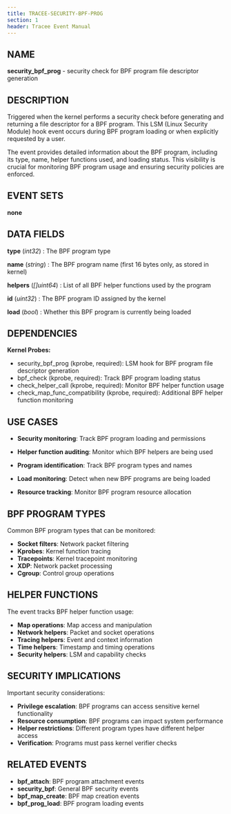 ```yaml
---
title: TRACEE-SECURITY-BPF-PROG
section: 1
header: Tracee Event Manual
---
```


## NAME

**security_bpf_prog** - security check for BPF program file descriptor generation

## DESCRIPTION

Triggered when the kernel performs a security check before generating and returning a file descriptor for a BPF program. This LSM (Linux Security Module) hook event occurs during BPF program loading or when explicitly requested by a user.

The event provides detailed information about the BPF program, including its type, name, helper functions used, and loading status. This visibility is crucial for monitoring BPF program usage and ensuring security policies are enforced.

## EVENT SETS

**none**

## DATA FIELDS

**type** (*int32*)
: The BPF program type

**name** (*string*)
: The BPF program name (first 16 bytes only, as stored in kernel)

**helpers** (*[]uint64*)
: List of all BPF helper functions used by the program

**id** (*uint32*)
: The BPF program ID assigned by the kernel

**load** (*bool*)
: Whether this BPF program is currently being loaded

## DEPENDENCIES

**Kernel Probes:**

- security_bpf_prog (kprobe, required): LSM hook for BPF program file descriptor generation
- bpf_check (kprobe, required): Track BPF program loading status
- check_helper_call (kprobe, required): Monitor BPF helper function usage
- check_map_func_compatibility (kprobe, required): Additional BPF helper function monitoring

## USE CASES

- **Security monitoring**: Track BPF program loading and permissions

- **Helper function auditing**: Monitor which BPF helpers are being used

- **Program identification**: Track BPF program types and names

- **Load monitoring**: Detect when new BPF programs are being loaded

- **Resource tracking**: Monitor BPF program resource allocation

## BPF PROGRAM TYPES

Common BPF program types that can be monitored:

- **Socket filters**: Network packet filtering
- **Kprobes**: Kernel function tracing
- **Tracepoints**: Kernel tracepoint monitoring
- **XDP**: Network packet processing
- **Cgroup**: Control group operations

## HELPER FUNCTIONS

The event tracks BPF helper function usage:

- **Map operations**: Map access and manipulation
- **Network helpers**: Packet and socket operations
- **Tracing helpers**: Event and context information
- **Time helpers**: Timestamp and timing operations
- **Security helpers**: LSM and capability checks

## SECURITY IMPLICATIONS

Important security considerations:

- **Privilege escalation**: BPF programs can access sensitive kernel functionality
- **Resource consumption**: BPF programs can impact system performance
- **Helper restrictions**: Different program types have different helper access
- **Verification**: Programs must pass kernel verifier checks

## RELATED EVENTS

- **bpf_attach**: BPF program attachment events
- **security_bpf**: General BPF security events
- **bpf_map_create**: BPF map creation events
- **bpf_prog_load**: BPF program loading events
